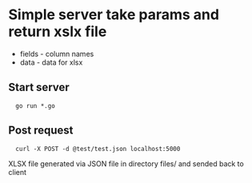 # Simple server take params and return xslx file
- fields - column names
- data - data for xlsx

## Start server
```
  go run *.go
```

## Post request
```
  curl -X POST -d @test/test.json localhost:5000
```
XLSX file generated via JSON file in directory files/ and sended back to client
